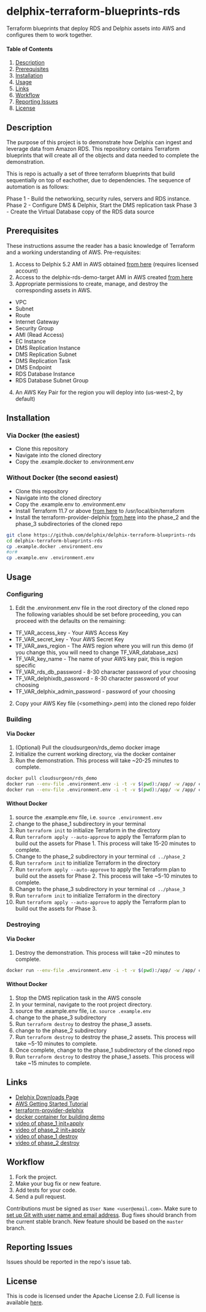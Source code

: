 # delphix-terraform-blueprints-rds

Terraform blueprints that deploy RDS and Delphix assets into AWS and configures them to work together.

#### Table of Contents
1.  [Description](#description)
2.  [Prerequisites](#prereqs)
3.  [Installation](#installation)
4.  [Usage](#usage)
5.  [Links](#links)
6.  [Workflow](#workflow)
7.  [Reporting Issues](#reporting-issues)
8.  [License](#license)

## <a id="description"></a>Description

The purpose of this project is to demonstrate how Delphix can ingest and leverage data from Amazon RDS. This repository contains Terraform blueprints that will create all of the objects and data needed to complete the demonstration.

This is repo is actually a set of three terraform blueprints that build sequentially on top of eachother, due to dependencies.
The sequence of automation is as follows:

Phase 1 - Build the networking, security rules, servers and RDS instance.
Phase 2 - Configure DMS & Delphix, Start the DMS replication task
Phase 3 - Create the Virtual Database copy of the RDS data source

## <a id="prereqs"></a>Prerequisites

These instructions assume the reader has a basic knowledge of Terraform and a working understanding of AWS.
Pre-requisites:
1. Access to Delphix 5.2 AMI in AWS obtained [from here](https://www.terraform.io/downloads.html) (requires licensed account)
2. Access to the delphix-rds-demo-target AMI in AWS created [from here](https://github.com/delphix/packer-templates)
3. Appropriate permissions to create, manage, and destroy the corresponding assets in AWS.
  * VPC
  * Subnet
  * Route
  * Internet Gateway
  * Security Group
  * AMI (Read Access)
  * EC Instance
  * DMS Replication Instance
  * DMS Replication Subnet
  * DMS Replication Task
  * DMS Endpoint
  * RDS Database Instance
  * RDS Database Subnet Group
4. An AWS Key Pair for the region you will deploy into (us-west-2, by default)

## <a id="installation"></a>Installation

### <a id="installation-via-docker"></a>Via Docker (the easiest) ###
* Clone this repository
* Navigate into the cloned directory
* Copy the .example.docker to .environment.env

### <a id="installation-via-docker"></a>Without Docker (the second easiest) ###
* Clone this repository
* Navigate into the cloned directory
* Copy the .example.env to .environment.env
* Install Terraform 11.7 or above [from here](https://www.terraform.io/downloads.html) to  /usr/local/bin/terraform
* Install the terraform-provider-delphix [from here](https://github.com/delphix/terraform-provider-delphix) into the phase_2 and the phase_3 subdirectories of the cloned repo

```bash
git clone https://github.com/delphix/delphix-terraform-blueprints-rds
cd delphix-terraform-blueprints-rds
cp .example.docker .environment.env
#or#
cp .example.env .environment.env
```

## <a id="usage"></a>Usage

### Configuring
1. Edit the .environment.env file in the root directory of the cloned repo
  The following variables should be set before proceeding, you can proceed with the defaults on the remaining:
  * TF_VAR_access_key - Your AWS Access Key
  * TF_VAR_secret_key - Your AWS Secret Key
  * TF_VAR_aws_region - The AWS region where you will run this demo (if you change this, you will need to change TF_VAR_database_azs)
  * TF_VAR_key_name - The name of your AWS key pair, this is region specific
  * TF_VAR_rds_db_password - 8-30 character password of your choosing
  * TF_VAR_delphixdb_password - 8-30 character password of your choosing
  * TF_VAR_delphix_admin_password - password of your choosing
2. Copy your AWS Key file (\<something\>.pem) into the cloned repo folder

### Building

#### Via Docker
1. (Optional) Pull the cloudsurgeon/rds_demo docker image
2. Initialize the current working directory, via the docker container
3. Run the demonstration. This process will take ~20-25 minutes to complete.

```bash
docker pull cloudsurgeon/rds_demo
docker run --env-file .environment.env -i -t -v $(pwd):/app/ -w /app/ cloudsurgeon/rds_demo init
docker run --env-file .environment.env -i -t -v $(pwd):/app/ -w /app/ cloudsurgeon/rds_demo apply -auto-approve
```

#### Without Docker
1. source the .example.env file, i.e. ```source .environment.env```
2. change to the phase_1 subdirectory in your terminal
3. Run ```terraform init``` to initialize Terraform in the directory
4. Run ```terraform apply --auto-approve``` to apply the Terraform plan to build out the assets for Phase 1. This process will take 15-20 minutes to complete.
5. Change to the phase_2 subdirectory in your terminal ```cd ../phase_2```
6. Run ```terraform init``` to initialize Terraform in the directory
7. Run ```terraform apply --auto-approve``` to apply the Terraform plan to build out the assets for Phase 2. This process will take ~5-10 minutes to complete.
8. Change to the phase_3 subdirectory in your terminal ```cd ../phase_3```
9. Run ```terraform init``` to initialize Terraform in the directory
10. Run ```terraform apply --auto-approve``` to apply the Terraform plan to build out the assets for Phase 3. 

### Destroying
#### Via Docker
1. Destroy the demonstration. This process will take ~20 minutes to complete.

```bash
docker run --env-file .environment.env -i -t -v $(pwd):/app/ -w /app/ cloudsurgeon/rds_demo destroy -auto-approve
```

#### Without Docker
1. Stop the DMS replication task in the AWS console
2. In your terminal, navigate to the root project directory.
3. source the .example.env file, i.e. ```source .example.env```
4. change to the phase_3 subdirectory
5. Run ```terraform destroy``` to destroy the phase_3 assets.
6. change to the phase_2 subdirectory
7. Run ```terraform destroy``` to destroy the phase_2 assets. This process will take ~5-10 minutes to complete.
8. Once complete, change to the phase_1 subdirectory of the cloned repo
9. Run ```terraform destroy``` to destroy the phase_1 assets. This process will take ~15 minutes to complete.

## <a id="links"></a>Links

*   [Delphix Downloads Page](https://download.delphix.com/)
*   [AWS Getting Started Tutorial](https://aws.amazon.com/getting-started/tutorials/)
*   [terraform-provider-delphix](https://github.com/delphix/terraform-provider-delphix)
*   [docker container for building demo](https://hub.docker.com/r/cloudsurgeon/rds_demo/)
*   [video of phase_1 init+apply](https://vimeo.com/267154293/124a0871ca)
*   [video of phase_2 init+apply](https://vimeo.com/267153750/475e16463b)
*   [video of phase_1 destroy](https://vimeo.com/267152770/33b218aafe)
*   [video of phase_2 destroy](https://vimeo.com/267152866/29b5a02739)


## <a id="workflow"></a> Workflow

1.  Fork the project.
2.  Make your bug fix or new feature.
3.  Add tests for your code.
4.  Send a pull request.

Contributions must be signed as `User Name <user@email.com>`. Make sure to [set up Git with user name and email address](https://git-scm.com/book/en/v2/Getting-Started-First-Time-Git-Setup). Bug fixes should branch from the current stable branch. New feature should be based on the `master` branch.

## <a id="reporting_issues"></a>Reporting Issues

Issues should be reported in the repo's issue tab.

## <a id="license"></a>License

This is code is licensed under the Apache License 2.0. Full license is available [here](./LICENSE).

